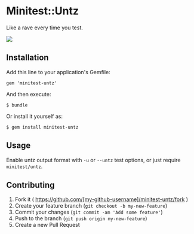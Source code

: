 # Minitest::Untz

Like a rave every time you test.

![](https://raw.githubusercontent.com/louisvillerb/minitest-untz/master/images/untz.png)

## Installation

Add this line to your application's Gemfile:

    gem 'minitest-untz'

And then execute:

    $ bundle

Or install it yourself as:

    $ gem install minitest-untz

## Usage

Enable untz output format with `-u` or `--untz` test options, or just require
`minitest/untz`.

## Contributing

1. Fork it ( https://github.com/[my-github-username]/minitest-untz/fork )
2. Create your feature branch (`git checkout -b my-new-feature`)
3. Commit your changes (`git commit -am 'Add some feature'`)
4. Push to the branch (`git push origin my-new-feature`)
5. Create a new Pull Request
